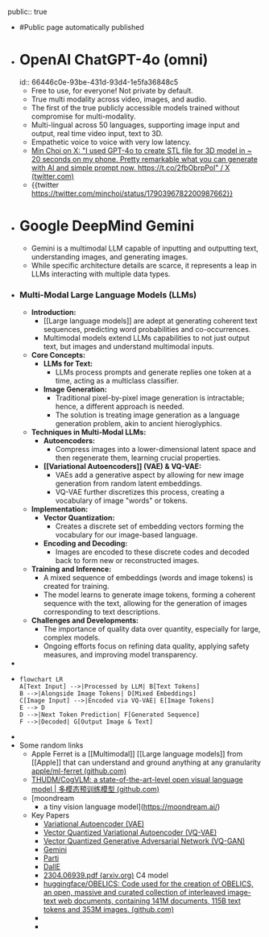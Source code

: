 public:: true

- #Public page automatically published
- # OpenAI ChatGPT-4o (omni)
  id:: 66446c0e-93be-431d-93d4-1e5fa36848c5
	- Free to use, for everyone! Not private by default.
	- True multi modality across video, images, and audio.
	- The first of the true publicly accessible models trained without compromise for multi-modality.
	- Multi-lingual across 50 languages, supporting image input and output, real time video input, text to 3D.
	- Empathetic voice to voice with very low latency.
	- [Min Choi on X: "I used GPT-4o to create STL file for 3D model in ~ 20 seconds on my phone. Pretty remarkable what you can generate with AI and simple prompt now. https://t.co/2fbObrpPol" / X (twitter.com)](https://twitter.com/minchoi/status/1790396782200987662)
	- {{twitter https://twitter.com/minchoi/status/1790396782200987662}}
- # Google DeepMind Gemini
	- Gemini is a multimodal LLM capable of inputting and outputting text, understanding images, and generating images.
	- While specific architecture details are scarce, it represents a leap in LLMs interacting with multiple data types.
- ### Multi-Modal Large Language Models (LLMs)
	- **Introduction:**
		- [[Large language models]] are adept at generating coherent text sequences, predicting word probabilities and co-occurrences.
		- Multimodal models extend LLMs capabilities to not just output text, but images and understand multimodal inputs.
	- **Core Concepts:**
		- **LLMs for Text:**
			- LLMs process prompts and generate replies one token at a time, acting as a multiclass classifier.
		- **Image Generation:**
			- Traditional pixel-by-pixel image generation is intractable; hence, a different approach is needed.
			- The solution is treating image generation as a language generation problem, akin to ancient hieroglyphics.
	- **Techniques in Multi-Modal LLMs:**
		- **Autoencoders:**
			- Compress images into a lower-dimensional latent space and then regenerate them, learning crucial properties.
		- **[[Variational Autoencoders]] (VAE) & VQ-VAE:**
			- VAEs add a generative aspect by allowing for new image generation from random latent embeddings.
			- VQ-VAE further discretizes this process, creating a vocabulary of image "words" or tokens.
	- **Implementation:**
		- **Vector Quantization:**
			- Creates a discrete set of embedding vectors forming the vocabulary for our image-based language.
		- **Encoding and Decoding:**
			- Images are encoded to these discrete codes and decoded back to form new or reconstructed images.
	- **Training and Inference:**
		- A mixed sequence of embeddings (words and image tokens) is created for training.
		- The model learns to generate image tokens, forming a coherent sequence with the text, allowing for the generation of images corresponding to text descriptions.
	- **Challenges and Developments:**
		- The importance of quality data over quantity, especially for large, complex models.
		- Ongoing efforts focus on refining data quality, applying safety measures, and improving model transparency.
-
- ```mermaid
  flowchart LR
  A[Text Input] -->|Processed by LLM| B[Text Tokens]
  B -->|Alongside Image Tokens| D[Mixed Embeddings]
  C[Image Input] -->|Encoded via VQ-VAE| E[Image Tokens]
  E --> D
  D -->|Next Token Prediction| F[Generated Sequence]
  F -->|Decoded| G[Output Image & Text]
  ```
-
- Some random links
	- Apple Ferret is a [[Multimodal]] [[Large language models]] from [[Apple]] that can understand and ground anything at any granularity [apple/ml-ferret (github.com)](https://github.com/apple/ml-ferret)
	- [THUDM/CogVLM: a state-of-the-art-level open visual language model | 多模态预训练模型 (github.com)](https://github.com/THUDM/CogVLM)
	- [moondream
		- a tiny vision language model](https://moondream.ai/)
	- Key Papers
		- [Variational Autoencoder (VAE)](https://arxiv.org/abs/1312.6114)
		- [Vector Quantized Variational Autoencoder (VQ-VAE)](https://arxiv.org/abs/1711.00937)
		- [Vector Quantized Generative Adversarial Network (VQ-GAN)](https://compvis.github.io/taming-transformers/)
		- [Gemini](https://assets.bwbx.io/documents/users/iqjWHBFdfxIU/rJRW6x8V4P0g/v0)
		- [Parti](https://sites.research.google/parti/)
		- [DallE](https://arxiv.org/pdf/2102.12092.pdf)
		- [2304.06939.pdf (arxiv.org)](https://arxiv.org/pdf/2304.06939.pdf) C4 model
		- [huggingface/OBELICS: Code used for the creation of OBELICS, an open, massive and curated collection of interleaved image-text web documents, containing 141M documents, 115B text tokens and 353M images. (github.com)](https://github.com/huggingface/OBELICS?tab=readme-ov-file)
		-
		-